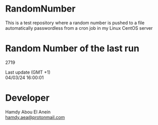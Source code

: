# RandomNumber    
This is a test repository where a random number is pushed to a file automatically passwordless from a cron job in my Linux CentOS server    
# Random Number of the last run   
2719
      
Last update (GMT +1)    
04/03/24 16:00:01
# Developer    
Hamdy Abou El Anein   
hamdy.aea@protonmail.com
